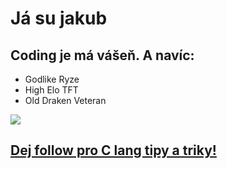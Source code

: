 # Já su jakub

## Coding je má vášeň. A navíc:
* Godlike Ryze
* High Elo TFT
* Old Draken Veteran

<img src="https://cdn.discordapp.com/attachments/691747158914760786/994643816818692266/unknown.png">

## [Dej follow pro C lang tipy a triky!](https://youtu.be/qdGu7FVmCuQ?feature=shared)
